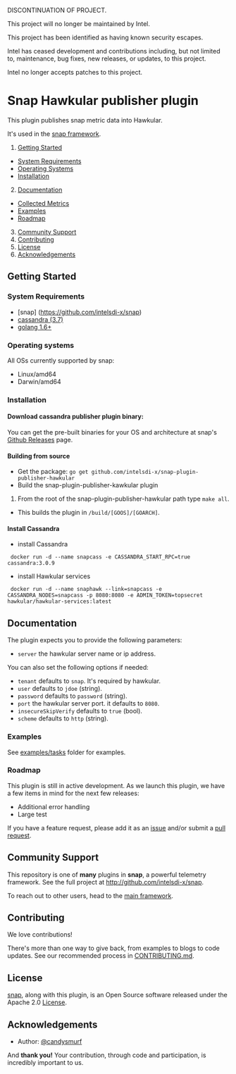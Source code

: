 DISCONTINUATION OF PROJECT. 

This project will no longer be maintained by Intel.

This project has been identified as having known security escapes.

Intel has ceased development and contributions including, but not limited to, maintenance, bug fixes, new releases, or updates, to this project.  

Intel no longer accepts patches to this project.
# Snap Hawkular publisher plugin 
This plugin publishes snap metric data into Hawkular.

It's used in the [snap framework](http://github.com/intelsdi-x/snap).

1. [Getting Started](#getting-started)
  * [System Requirements](#system-requirements)
  * [Operating Systems](#operating-systems)
  * [Installation](#installation)
2. [Documentation](#documentation)
  * [Collected Metrics](#collected-metrics)
  * [Examples](#examples)
  * [Roadmap](#roadmap)
3. [Community Support](#community-support)
4. [Contributing](#contributing)
5. [License](#license-and-authors)
6. [Acknowledgements](#acknowledgements)

## Getting Started
### System Requirements
* [snap] (https://github.com/intelsdi-x/snap)
* [cassandra (3.7)](http://cassandra.apache.org)
* [golang 1.6+](https://golang.org/dl/)

### Operating systems
All OSs currently supported by snap:
* Linux/amd64
* Darwin/amd64

### Installation
#### Download cassandra publisher plugin binary:
You can get the pre-built binaries for your OS and architecture at snap's [Github Releases](https://github.com/intelsdi-x/snap/releases) page.

#### Building from source
* Get the package: 
```go get github.com/intelsdi-x/snap-plugin-publisher-hawkular```
* Build the snap-plugin-publisher-kawkular plugin
1. From the root of the snap-plugin-publisher-hawkular path type ```make all```.
* This builds the plugin in `/build/[GOOS]/[GOARCH]`.

#### Install Cassandra
* install Cassandra
```
 docker run -d --name snapcass -e CASSANDRA_START_RPC=true cassandra:3.0.9
```
* install Hawkular services
```
 docker run -d --name snaphawk --link=snapcass -e CASSANDRA_NODES=snapcass -p 8080:8080 -e ADMIN_TOKEN=topsecret hawkular/hawkular-services:latest
```

## Documentation

The plugin expects you to provide the following parameters:
 - `server` the hawkular server name or ip address.

You can also set the following options if needed:
 - `tenant` defaults to `snap`. It's required by hawkular.
 - `user` defaults to `jdoe` (string). 
 - `password` defaults to `password` (string).
 - `port` the hawkular server port. it defaults to `8080`.
 - `insecureSkipVerify` defaults to `true` (bool).
 - `scheme` defaults to `http` (string).

### Examples
See [examples/tasks](https://github.com/intelsdi-x/snap-plugin-publisher-hawkular/tree/master/examples/tasks) folder for examples.  

### Roadmap
This plugin is still in active development. As we launch this plugin, we have a few items in mind for the next few releases: 
 * Additional error handling
 * Large test
 
If you have a feature request, please add it as an [issue](https://github.com/intelsdi-x/snap-plugin-publisher-hawkular/issues/new) and/or 
submit a [pull request](https://github.com/intelsdi-x/snap-plugin-publisher-hawkular/pulls).

## Community Support
This repository is one of **many** plugins in **snap**, a powerful telemetry framework. See the full project at http://github.com/intelsdi-x/snap.

To reach out to other users, head to the [main framework](https://github.com/intelsdi-x/snap#community-support).

## Contributing
We love contributions!

There's more than one way to give back, from examples to blogs to code updates. See our recommended process in [CONTRIBUTING.md](CONTRIBUTING.md).

## License
[snap](http://github.com:intelsdi-x/snap), along with this plugin, is an Open Source software released under the Apache 2.0 [License](LICENSE).

## Acknowledgements
* Author: [@candysmurf](https://github.com/candysmurf)

And **thank you!** Your contribution, through code and participation, is incredibly important to us.

